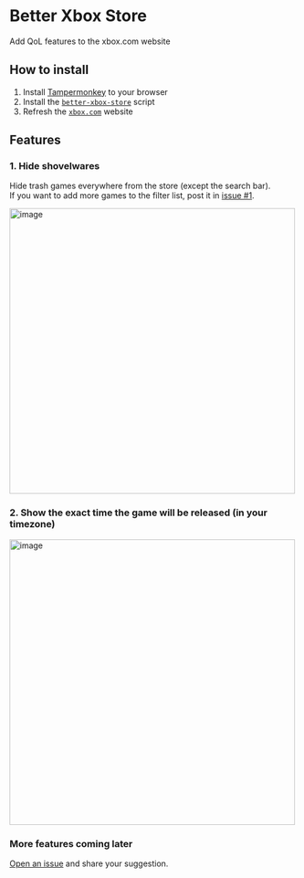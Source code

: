 # Better Xbox Store  
Add QoL features to the xbox.com website

## How to install  
1. Install [Tampermonkey](https://www.tampermonkey.net) to your browser
2. Install the [`better-xbox-store`](https://github.com/redphx/better-xbox-store/releases/latest/download/better-xbox-store.user.js) script
3. Refresh the [`xbox.com`](https://www.xbox.com) website

## Features

### 1. Hide shovelwares

Hide trash games everywhere from the store (except the search bar).  
If you want to add more games to the filter list, post it in [issue #1](https://github.com/redphx/better-xbox-store/issues/1).

<img width="500" alt="image" src="https://github.com/user-attachments/assets/2fe2cf7c-7212-4650-810e-e67d7762b1e8" />

### 2. Show the exact time the game will be released (in your timezone)

<img width="500" alt="image" src="https://github.com/user-attachments/assets/d0ada678-e449-4e5a-a7e4-521afcf64007" />

### More features coming later
[Open an issue](https://github.com/redphx/better-xbox-store/issues) and share your suggestion.
